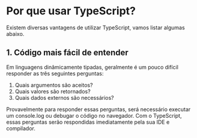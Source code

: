 # Por que usar TypeScript?

Existem diversas vantagens de utilizar TypeScript, vamos listar algumas abaixo.

## 1. Código mais fácil de entender

Em linguagens dinâmicamente tipadas, geralmente é um pouco difícil responder as três seguintes perguntas:

1. Quais argumentos são aceitos?
2. Quais valores são retornados?
3. Quais dados externos são necessários?

Provavelmente para responder essas perguntas, será necessário executar um console.log ou debugar o código no navegador. Com o TypeScript, essas perguntas serão respondidas imediatamente pela sua IDE e compilador.
